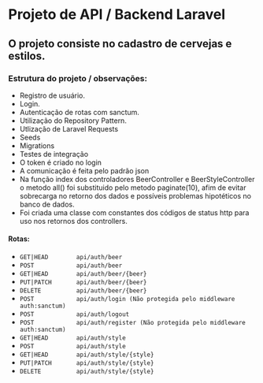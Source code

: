 # Projeto de API / Backend Laravel

## O projeto consiste no cadastro de cervejas e estilos.
### Estrutura do projeto / observações:
- Registro de usuário.
- Login.
- Autenticação de rotas com sanctum.
- Utilização do Repository Pattern.
- Utlização de Laravel Requests
- Seeds
- Migrations
- Testes de integração
- O token é criado no login
- A comunicação é feita pelo padrão json
- Na função index dos controladores BeerController e BeerStyleController o metodo all() foi substituido pelo metodo paginate(10), afim de evitar sobrecarga no retorno dos dados e possíveis problemas hipotéticos no banco de dados.
- Foi criada uma classe com constantes dos códigos de status http para uso nos retornos dos controllers.

#### Rotas:

- `GET|HEAD        api/auth/beer`
- `POST            api/auth/beer`
- `GET|HEAD        api/auth/beer/{beer}`
- `PUT|PATCH       api/auth/beer/{beer}`
- `DELETE          api/auth/beer/{beer}`
- `POST            api/auth/login (Não protegida pelo middleware auth:sanctum)`
- `POST            api/auth/logout`
- `POST            api/auth/register (Não protegida pelo middleware auth:sanctum)`
- `GET|HEAD        api/auth/style`
- `POST            api/auth/style`
- `GET|HEAD        api/auth/style/{style}`
- `PUT|PATCH       api/auth/style/{style}`
- `DELETE          api/auth/style/{style}`
